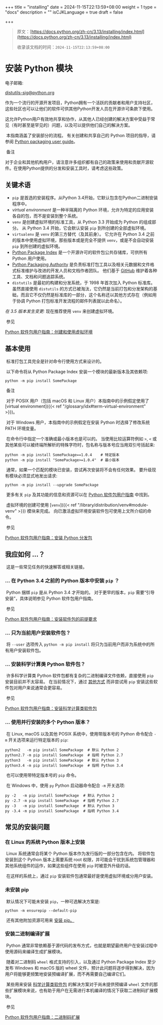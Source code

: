 +++
title = "installing"
date = 2024-11-15T22:13:59+08:00
weight = 1
type = "docs"
description = ""
isCJKLanguage = true
draft = false

+++

> 原文：[https://docs.python.org/zh-cn/3.13/installing/index.html](https://docs.python.org/zh-cn/3.13/installing/index.html)
>
> 收录该文档的时间：`2024-11-15T22:13:59+08:00`

# 安装 Python 模块

电子邮箱:

[distutils-sig@python.org](mailto:distutils-sig@python.org)

​	作为一个流行的开源开发项目，Python拥有一个活跃的贡献者和用户支持社区，这些社区也可以让他们的软件可供其他Python开发人员在开源许可条款下使用。

​	这允许Python用户有效地共享和协作，从其他人已经创建的解决方案中受益于常见（有时甚至是罕见的）问题，以及可以提供他们自己的解决方案。

​	本指南涵盖了安装部分的流程。 有关创建和共享自己的 Python 项目的指导，请参阅 [Python packaging user guide](https://packaging.python.org/en/latest/tutorials/packaging-projects/)。

​	备注

 

​	对于企业和其他机构用户，请注意许多组织都有自己的政策来使用和贡献开源软件。在使用Python提供的分发和安装工具时，请考虑这些政策。

## 关键术语

- `pip` 是首选的安装程序。从Python 3.4开始，它默认包含在Python二进制安装程序中。
- *virtual environment* 是一种半隔离的 Python 环境，允许为特定的应用安装各自的包，而不是安装到整个系统。
- `venv` 是创建虚拟环境的标准工具，从 Python 3.3 开始成为 Python 的组成部分。 从 Python 3.4 开始，它会默认安装 `pip` 到所创建的全部虚拟环境。
- `virtualenv` 是 `venv` 的第三方替代（及其前身）。 它允许在 Python 3.4 之前的版本中使用虚拟环境，那些版本或是完全不提供 `venv`，或是不会自动安装 `pip` 到所创建的虚拟环境。
- [Python Package Index](https://pypi.org/) 是一个开源许可的软件包公共存储库，可供所有 Python 用户使用。
- [Python Packaging Authority](https://www.pypa.io/) 是负责标准打包工具以及相关元数据和文件格式标准维护与改进的开发人员和文档作者团队。 他们基于 [GitHub](https://github.com/pypa) 维护着各种工具、文档和问题追踪系统。
- `distutils` 是最初的构建和分发系统，于 1998 年首次加入 Python 标准库。 虽然直接使用 `distutils` 的方式已被淘汰，它仍然是当前打包和分发架构的基础，而且它不仅仍然是标准库的一部分，这个名称还以其他方式存在（例如用于协调 Python 打包标准开发流程的邮件列表就以此命名）。

*在 3.5 版本发生变更:* 现在推荐使用 `venv` 来创建虚拟环境。

​	参见

 

[Python 软件包用户指南：创建和使用虚拟环境](https://packaging.python.org/installing/#creating-virtual-environments)

## 基本使用

​	标准打包工具完全是针对命令行使用方式来设计的。

​	以下命令将从 Python Package Index 安装一个模块的最新版本及其依赖项:

```
python -m pip install SomePackage
```

​	备注

 

​	对于 POSIX 用户（包括 macOS 和 Linux 用户）本指南中的示例假定使用了 [virtual environment]({{< ref "/glossary/idx#term-virtual-environment" >}})。

​	对于 Windows 用户，本指南中的示例假定在安装 Python 时选择了修改系统 PATH 环境变量。

​	在命令行中指定一个准确或最小版本也是可以的。 当使用比较运算符例如 `>`, `<` 或其他某些可以被终端所解析的特殊字符时，包名称与版本号应当用双引号括起来:

```
python -m pip install SomePackage==1.0.4    # 特定版本
python -m pip install "SomePackage>=1.0.4"  # 最小版本
```

​	通常，如果一个匹配的模块已安装，尝试再次安装将不会有任何效果。 要升级现有模块必须显式地发出请求:

```
python -m pip install --upgrade SomePackage
```

​	更多有关 `pip` 及其功能的信息和资源可以在 [Python 软件包用户指南](https://packaging.python.org/) 中找到。

​	虚拟环境的创建可使用 [`venv`]({{< ref "/library/distribution/venv#module-venv" >}}) 模块来完成。 向已激活虚拟环境安装软件包可使用上文所介绍的命令。

​	参见

 

[Python 软件包用户指南：安装 Python 分发包](https://packaging.python.org/installing/)

## 我应如何 ...？

​	这是一些常见任务的快速解答或相关链接。

### ... 在 Python 3.4 之前的 Python 版本中安装 `pip` ？

​	Python 捆绑 `pip` 是从 Python 3.4 才开始的。 对于更早的版本，`pip` 需要“引导安装”，具体说明参见 Python 软件包用户指南。

​	参见

 

[Python 软件包用户指南：安装软件包的前提要求](https://packaging.python.org/installing/#requirements-for-installing-packages)

### ... 只为当前用户安装软件包？

​	将 `--user` 选项传入 `python -m pip install` 将只为当前用户而非为系统中的所有用户安装软件包。

### ... 安装科学计算类 Python 软件包？

​	许多科学计算类 Python 软件包都有复杂的二进制编译文件依赖，直接使用 `pip` 安装目前并不太容易。 在当前情况下，通过 [其他方式](https://packaging.python.org/science/) 而非尝试用 `pip` 安装这些软件包对用户来说通常会更容易。

​	参见

 

[Python 软件包用户指南：安装科学计算类软件包](https://packaging.python.org/science/)

### ... 使用并行安装的多个 Python 版本？

​	在 Linux, macOS 以及其他 POSIX 系统中，使用带版本号的 Python 命令配合 `-m` 开关选项来运行特定版本的 `pip`:

```
python2   -m pip install SomePackage  # 默认 Python 2
python2.7 -m pip install SomePackage  # 指明 Python 2.7
python3   -m pip install SomePackage  # 默认 Python 3
python3.4 -m pip install SomePackage  # 指明 Python 3.4
```

​	也可以使用带特定版本号的 `pip` 命令。

​	在 Windows 中，使用 `py` Python 启动器命令配合 `-m` 开关选项:

```
py -2   -m pip install SomePackage  # 默认 Python 2
py -2.7 -m pip install SomePackage  # 指明 Python 2.7
py -3   -m pip install SomePackage  # 默认 Python 3
py -3.4 -m pip install SomePackage  # 指明 Python 3.4
```

## 常见的安装问题

### 在 Linux 的系统 Python 版本上安装

​	Linux 系统通常会将某个 Python 版本作为发行版的一部分包含在内。 将软件包安装到这个 Python 版本上需要系统 root 权限，并可能会干扰到系统包管理器和其他系统组件的运作，如果这些组件在使用 `pip` 时被意外升级的话。

​	在这样的系统上，通过 `pip` 安装软件包通常最好是使用虚拟环境或分用户安装。

### 未安装 pip

​	默认情况下可能未安装 `pip`，一种可选解决方案是:

```
python -m ensurepip --default-pip
```

​	还有其他附加资源可用来 [安装 pip。](https://packaging.python.org/en/latest/tutorials/installing-packages/#ensure-pip-setuptools-and-wheel-are-up-to-date)

### 安装二进制编译扩展

​	Python 通常非常依赖基于源代码的发布方式，也就是期望最终用户在安装过程中使用源码来编译生成扩展模块。

​	随着对二进制码 `wheel` 格式支持的引入，以及通过 Python Package Index 至少发布 Windows 和 macOS 版的 wheel 文件，预计此问题将逐步得到解决，因为用户将能够更频繁地安装预编译扩展，而不再需要自己编译它们。

​	某些用来安装 [科学计算类软件包](https://packaging.python.org/science/) 的解决方案对于尚未提供预编译 `wheel` 文件的那些扩展模块来说，也有助于用户在无需进行本机编译的情况下获取二进制码扩展模块。

​	参见

 

[Python 软件包用户指南：二进制码扩展](https://packaging.python.org/extensions/)
